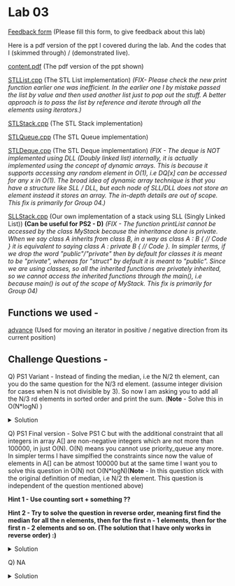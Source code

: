 # Lab 03

  [Feedback form](https://docs.google.com/forms/d/e/1FAIpQLScLeIezAu3Bueokx98FzaNraoK_90lxMd6trBRnnNLXKQjojg/viewform?usp=sf_link) (Please fill this form, to give feedback about this lab)

Here is a pdf version of the ppt I covered during the lab. And the codes that I (skimmed through) / (demonstrated live).

  [content.pdf](https://sidhant007.github.io/CS2040C/lab03/content.pdf) (The pdf version of the ppt shown)

  [STLList.cpp](https://sidhant007.github.io/CS2040C/lab03/STLList.cpp) (The STL List implementation) *(FIX- Please check the new print function earlier one was inefficient. In the earlier one I by mistake passed the list by value and then used another list just to pop out the stuff. A better approach is to pass the list by reference and iterate through all the elements using iterators.)*

  [STLStack.cpp](https://sidhant007.github.io/CS2040C/lab03/STLStack.cpp) (The STL Stack implementation)

  [STLQueue.cpp](https://sidhant007.github.io/CS2040C/lab03/STLQueue.cpp) (The STL Queue implementation)

  [STLDeque.cpp](https://sidhant007.github.io/CS2040C/lab03/STLDeque.cpp) (The STL Deque implementation) *(FIX - The deque is NOT implemented using DLL (Doubly linked list) internally, it is actually implemented using the concept of dynamic arrays. This is because it supports accessing any random element in O(1), i.e DQ[x] can be accessed for any x in O(1). The broad idea of dynamic array technique is that you have a structure like SLL / DLL, but each node of SLL/DLL does not store an element instead it stores an array. The in-depth details are out of scope. This fix is primarily for Group 04.)*

  [SLLStack.cpp](https://sidhant007.github.io/CS2040C/lab03/SLLStack.cpp) (Our own implementation of a stack using SLL (Singly Linked List)) **(Can be useful for PS2 - D)** *(FIX - The function printList cannot be accessed by the class MyStack because the inheritance done is private. When we say class A inherits from class B, in a way as class A : B { // Code } it is equivalent to saying class A : private B { // Code }. In simpler terms, if we drop the word "public"/"private" then by default for classes it is meant to be "private", whereas for "struct" by default it is meant to "public". Since we are using classes, so all the inherited functions are privately inherited, so we cannot access the inherited functions through the main(), i.e because main() is out of the scope of MyStack. This fix is primarily for Group 04)*

## Functions we used - 
  [advance](http://en.cppreference.com/w/cpp/iterator/advance) (Used for moving an iterator in positive / negative direction from its current position)

## Challenge Questions - 

Q) <a name="Q1"></a> PS1 Variant - Instead of finding the median, i.e the N/2 th element, can you do the same question for the N/3 rd element. (assume integer division for cases when N is not divisible by 3). So now I am asking you to add all the N/3 rd elements in sorted order and print the sum. (**Note** - Solve this in O(N*logN) )

<details>
  <summary>Solution</summary>
  <pre>
  NA
  </pre>
</details>

Q) <a name="Q2"></a> PS1 Final version - Solve PS1 C but with the additional constraint that all integers in array A[] are non-negative integers which are not more than 100000, in just O(N). O(N) means you cannot use priority_queue any more. In simpler terms I have simplfied the constraints since now the value of elements in A[] can be atmost 100000 but at the same time I want you to solve this question in O(N) not O(N*logN)(**Note** - In this question stick with the original definition of median, i.e N/2 th element. This question is independent of the question mentioned above)

**Hint 1 - Use counting sort + something ??**

**Hint 2 - Try to solve the question in reverse order, meaning first find the median for all the n elements, then for the first n - 1 elements, then for the first n - 2 elements and so on. (The solution that I have only works in reverse order) :)**

<details>
  <summary>Solution</summary>
  <pre>
  NA
  </pre>
</details>

Q) NA

<details>
  <summary>Solution</summary>
  NA
</details>

